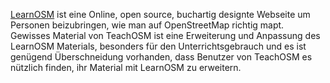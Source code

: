 [LearnOSM](http://learnosm.org/) ist eine Online, open source, buchartig designte Webseite um Personen beizubringen, wie man auf OpenStreetMap richtig mapt. Gewisses Material von TeachOSM ist eine Erweiterung und Anpassung des LearnOSM Materials, besonders für den Unterrichtsgebrauch  und es ist genügend Überschneidung vorhanden, dass Benutzer von TeachOSM es nützlich finden, ihr Material mit LearnOSM zu erweitern.
